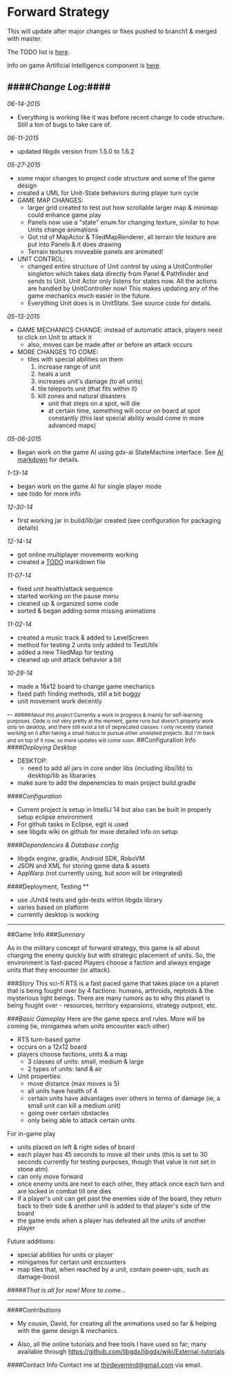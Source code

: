 Forward Strategy
==

This will update after major changes or fixes pushed to branch1 & merged with master.
 
The TODO list is [here](TODO.md).

Info on game Artificial Intelligence component is [here](FS_AI.md).

####*Change Log*:####
--

*06-14-2015*

- Everything is working like it was before recent change to code structure. Still a ton of bugs to take care of.

*06-11-2015*

- updated libgdx version from 1.5.0 to 1.6.2 

*05-27-2015*

- some major changes to project code structure and some of the game design
- created a UML for Unit-State behaviors during player turn cycle
- GAME MAP CHANGES:
	- larger grid created to test out how scrollable larger map & minimap could enhance game play
	- Panels now use a "state" enum for changing texture, similar to how Units change animations
	- Got rid of MapActor & TiledMapRenderer, all terrain tile texture are put into Panels & it does drawing
	- Terrain textures moveable panels are animated!
- UNIT CONTROL:
	- changed entire structure of Unit control by using a UnitController singleton which takes data
	directly from Panel & Pathfinder and sends to Unit. Unit Actor only listens for states now. 
	All the actions are handled by UnitController now! This makes updating any of the game mechanics 
	much easier in the future. 
	- Everything Unit does is in UnitState. See source code for details.


*05-13-2015*

- GAME MECHANICS CHANGE: instead of automatic attack, players need to click on Unit to attack it
	- also, moves can be made after or before an attack occurs 
- MORE CHANGES TO COME:
	- tiles with special abilities on them 
		1. increase range of unit
		2. heals a unit
		3. increases unit's damage (to all units)
		4. tile teleports unit (that fits within it)
		5. kill zones and natural disasters 
			- unit that steps on a spot, will die 
			- at certain time, something will occur on board at spot constantly
			(this last special ability would come in more advanced maps)


*05-06-2015*

- Began work on the game AI using gdx-ai StateMachine interface. See [AI markdown](FS_AI.md) for details.

*1-13-14*

- began work on the game AI for single player mode
- see todo for more info

*12-30-14*

- first working jar in build/lib/jar created (see configuration for packaging details)

*12-14-14*

- got online multiplayer movements working
- created a [TODO](TODO.md) markdown file

*11-07-14*

- fixed unit health/attack sequence
- started working on the pause menu
- cleaned up & organized some code
- sorted & began adding some missing animations

*11-02-14*

- created a music track & added to LevelScreen
- method for testing 2 units only added to TestUtils
- added a new TiledMap for testing
- cleaned up unit attack behavior a bit 

*10-29-14*

- made a 16x12 board to change game mechanics
- fixed path finding methods, still a bit buggy
- unit movement work decently


--
<small>
#####*About this project*
Currently a work in progress & mainly for self-learning purposes. Code is not very pretty at the moment, game runs but doesn't properly work only on desktop, and there still exist a lot of deprecated classes. I only recently started working on it after taking a small hiatus to pursue other unrelated projects. But I'm back and on top of it now, so more updates will come soon. </small>
##Configuration Info
####*Deploying Desktop*
- DESKTOP:
	- need to add all jars in core under libs (including libs/lib) to desktop/lib as libararies
- make sure to add the depenencies to main project build.gradle

####*Configuration*
- Current project is setup in IntelliJ 14 but also can be built in properly setup eclipse environment
- For github tasks in Eclipse, egit is used
- see libgdx wiki on github for more detailed info on setup

####*Dependencies & Database config*
- libgdx engine, gradle, Android SDK, RoboVM
- JSON and XML for storing game data & assets
- AppWarp (not currently using, but soon will be integrated)

####Deployment, Testing **
- use JUnit4 tests and gdx-tests within libgdx library 
- varies based on platform 
- currently desktop is working

---
##Game Info
###*Summary*

As in the military concept of forward strategy, this game is all about
charging the enemy quickly but with strategic placement of units. 
So, the environment is fast-paced Players choose a faction and always engage
units that they encounter (or attack). 

###*Story*
This sci-fi RTS is a fast paced game that takes place on a planet that is
being fought over by 4 factions: humans, arthroids, reptoids & the mysterious light
beings. There are many rumors as to why this planet is being fought over - resources,
territory expansions, strategy outpost, etc.

###*Basic Gameplay*
Here are the game specs and rules. More will be coming (ie, minigames when units encounter each other)

- RTS turn-based game
- occurs on a 12x12 board 
- players choose factions, units & a map
	- 3 classes of units: small, medium & large
	- 2 types of units: land & air
- Unit properties: 
	- move distance (max moves is 5)
	- all units have health of 4
	- certain units have advantages over others in terms of damage (ie, a small unit can kill a medium unit)
	- going over certain obstacles
	- only being able to attack certain units

For in-game play

- units placed on left & right sides of board
- each player has 45 seconds to move all their units (this is set to 30 seconds currently for testing purposes, though that value is not set in stone atm)
- can only move forward
- once enemy units are next to each other, they attack once each turn and are locked in combat till one dies
- if a player's unit can get past the enemies side of the board, they return back to their side & another unit is added to that player's side of the board
- the game ends when a player has defeated all the units of another player

Future additions:
- special abilities for units or player
- minigames for certain unit encounters
- map tiles that, when reached by a unit, contain power-ups, such as damage-boost 



#####*That is all for now! More to come...*


---
####Contributions

- My cousin, David, for creating all the animations used so far & helping with the game design & mechanics. 

- Also, all the online tutorials and free tools I have used so far; many available through <https://github.com/libgdx/libgdx/wiki/External-tutorials>

####Contact Info
Contact me at <thirdeyemind@gmail.com> via email. 